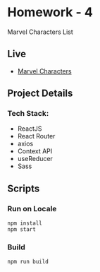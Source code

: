 # Homework - 4
  Marvel Characters List

## Live
- [Marvel Characters](https://odev-4-atessercan-ma8nh7rzg-fen-edebiyat.vercel.app/)
  
## Project Details
### Tech Stack:
- ReactJS
- React Router
- axios
- Context API
- useReducer
- Sass

## Scripts
### Run on Locale
`npm install` <br/>
`npm start`
### Build
 `npm run build`

